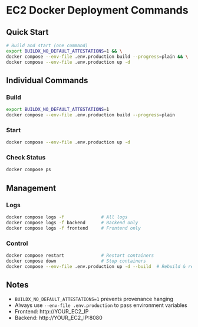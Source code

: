 # EC2 Docker Deployment Commands

## Quick Start

```bash
# Build and start (one command)
export BUILDX_NO_DEFAULT_ATTESTATIONS=1 && \
docker compose --env-file .env.production build --progress=plain && \
docker compose --env-file .env.production up -d
```

## Individual Commands

### Build
```bash
export BUILDX_NO_DEFAULT_ATTESTATIONS=1
docker compose --env-file .env.production build --progress=plain
```

### Start
```bash
docker compose --env-file .env.production up -d
```

### Check Status
```bash
docker compose ps
```

## Management

### Logs
```bash
docker compose logs -f              # All logs
docker compose logs -f backend      # Backend only
docker compose logs -f frontend     # Frontend only
```

### Control
```bash
docker compose restart              # Restart containers
docker compose down                 # Stop containers
docker compose --env-file .env.production up -d --build  # Rebuild & restart
```

## Notes

- `BUILDX_NO_DEFAULT_ATTESTATIONS=1` prevents provenance hanging
- Always use `--env-file .env.production` to pass environment variables
- Frontend: http://YOUR_EC2_IP
- Backend: http://YOUR_EC2_IP:8080
